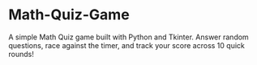 # Math-Quiz-Game
A simple Math Quiz game built with Python and Tkinter. Answer random questions, race against the timer, and track your score across 10 quick rounds!
